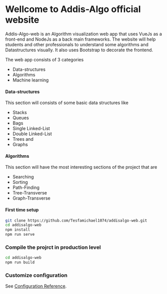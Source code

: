 # Wellcome to Addis-Algo official website 
Addis-Algo-web is an Algorithm visualization web app that uses VueJs as a front-end and NodeJs as a back main frameworks. The website will help students and other
professionals to understand some algorithms and Datastructures visually. It also uses Bootstrap to decorate the frontend. 

The web app consists of 3 categories 
* Data-structures 
* Algorithms
* Machine learning 
  
#### Data-structures 
This section will consists of some basic data structures like 
* Stacks
* Queues
* Bags
* Single Linked-List
* Double Linked-List
* Trees and
* Graphs

#### Algorithms 
This section will have the most interesting sections of the project that are 
* Searching 
* Sorting
* Path-Finding
* Tree-Transverse
* Graph-Transverse

#### First time setup

``` bash
git clone https://github.com/Tesfamichael1074/addisalgo-web.git
cd addisalgo-web
npm install
npm run serve
```



### Compile the projrct in production level
``` bash
cd addisalgo-web
npm run build
```



### Customize configuration
See [Configuration Reference](https://cli.vuejs.org/config/).
